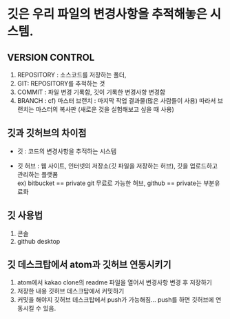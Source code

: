 # 깃은 우리 파일의 변경사항을 추적해놓은 시스템.  
## VERSION CONTROL

1.  REPOSITORY : 소스코드를 저장하는 폴더, 
1.  GIT: REPOSITORY를 추적하는 것
1.  COMMIT : 파일 변경 기록함, 깃이 기록한 변경사항 변경함
1.  BRANCH : cf) 마스터 브랜치 : 마지막 작업 결과물(많은 사람들이 사용) 따라서 브랜치는 마스터의 복사판 (새로운 것을 실험해보고 싶을 때 사용)


## 깃과 깃허브의 차이점

* 깃 : 코드의 변경사항을 추적하는 시스템

* 깃 허브 : 웹 사이트, 인터넷의 저장소(깃 파일을 저장하는 허브), 깃을 업로드하고 관리하는 플랫폼   
ex) bitbucket == private git 무료로 가능한 허브, github == private는 부분유료화


## 깃 사용법
1.  콘솔
1.  github desktop


## 깃 데스크탑에서 atom과 깃허브 연동시키기
1.  atom에서 kakao clone의 readme 파일을 열어서 변경사항 변경 후 저장하기
1.  저장한 내용 깃허브 데스크탑에서 커밋하기
1.  커밋을 해야지 깃허브 데스크탑에서 push가 가능해짐... push를 하면 깃허브에 연동시킬 수 있음.
